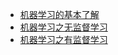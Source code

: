 - [机器学习的基本了解](机器学习/机器学习的基本了解.md)
- [机器学习之无监督学习](机器学习/机器学习之无监督学习.md)
- [机器学习之有监督学习](机器学习/机器学习之有监督学习.md)